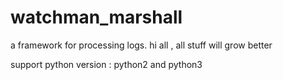 # watchman_marshall
a framework for processing logs.
hi all , all stuff will grow better

support python version : python2 and python3
